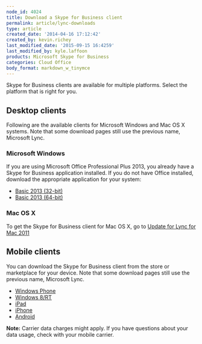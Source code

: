 ```yaml
---
node_id: 4024
title: Download a Skype for Business client
permalink: article/lync-downloads
type: article
created_date: '2014-04-16 17:12:42'
created_by: kevin.richey
last_modified_date: '2015-09-15 16:4259'
last_modified_by: kyle.laffoon
products: Microsoft Skype for Business
categories: Cloud Office
body_format: markdown_w_tinymce
---
```


Skype for Business clients are available for multiple platforms. Select the platform that is right for you.


## Desktop clients

Following are the available clients for Microsoft Windows and Mac OS X systems. Note that some download pages still use the previous name, Microsoft Lync.


### Microsoft Windows

If you are using Microsoft Office Professional Plus 2013, you already have a Skype for Business application installed. If you do not have Office installed, download the appropriate application for your system:
 
- [Basic 2013 (32-bit)](http://www.microsoft.com/en-us/download/details.aspx?id=35451)
- [Basic 2013 (64-bit)](http://www.microsoft.com/en-us/download/details.aspx?id=35450)


### Mac OS X

To get the Skype for Business client for Mac OS X, go to [Update for Lync for Mac 2011](http://www.microsoft.com/en-us/download/details.aspx?id=36517)

## Mobile clients

You can download the Skype for Business client from the store or marketplace for your device. Note that some download pages still use the previous name, Microsoft Lync.

- [Windows Phone](https://www.microsoft.com/en-us/store/apps/skype-for-business/9wzdncrfjbb2)
- [Windows 8/RT](https://www.microsoft.com/en-us/store/apps/lync/9wzdncrfhvhm)
- [iPad](https://itunes.apple.com/us/app/lync-2013-for-ipad/id605608899?mt=8)
- [iPhone](https://itunes.apple.com/us/app/lync-2013-for-iphone/id605841731?mt=8)
- [Android](https://play.google.com/store/apps/details?id=com.microsoft.office.lync15&hl=en)

**Note:** Carrier data charges might apply. If you have questions about your data usage, check with your mobile carrier.
